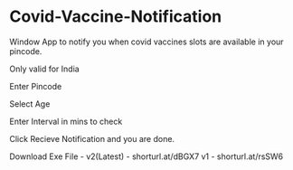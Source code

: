 # Covid-Vaccine-Notification

Window App to notify you when covid vaccines slots are available in your pincode.

Only valid for India

Enter Pincode

Select Age

Enter Interval in mins to check 

Click Recieve Notification and you are done.



Download Exe File - 
v2(Latest) - shorturl.at/dBGX7
v1         - shorturl.at/rsSW6
